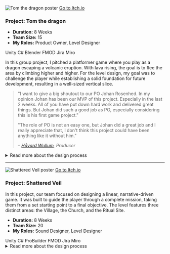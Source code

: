 <div class="project-card">
  <div class="project-flex-container">
    <div class="project-image-column">
      <img src="{{ '/Images/gp1poster2.png' | relative_url }}" alt="Tom the dragon poster">
      <a href="https://futuregames.itch.io/tomthedragon" class="itchio-link" target="_blank" rel="noopener noreferrer">
        <i class="fa-brands fa-itch-io"></i> Go to Itch.io
      </a>
    </div>
    <div class="project-text-column">
      <h3>Project: Tom the dragon</h3>
      <div class="project-meta">
        <ul>
          <li><strong>Duration:</strong> 8 Weeks</li>
          <li><strong>Team Size:</strong> 15</li>
          <li><strong>My Roles:</strong> Product Owner, Level Designer</li>
        </ul>
      </div>
      <div class="project-tools-summary">
        <span class="tool-tag"><i class="fa-brands fa-unity"></i> Unity</span> <span class="tool-tag"><i class="fa-solid fa-code"></i> C#</span> <span class="tool-tag"><i class="fa-brands fa-blender"></i> Blender</span> <span class="tool-tag"><i class="fa-solid fa-sliders"></i> FMOD</span> <span class="tool-tag"><i class="fa-brands fa-jira"></i> Jira</span> <span class="tool-tag"><i class="fa-solid fa-diagram-project"></i> Miro</span>
      </div>
      <p>In this group project, I pitched a platformer game where you play as a dragon escaping a volcanic eruption. With lava rising, the goal is to flee the area by climbing higher and higher. For the level design, my goal was to challenge the player while establishing a solid foundation for future development, resulting in a well-sized vertical slice.</p>
      <blockquote class="testimonial">
        <p>"I want to give a big shoutout to our PO Johan Rosenhed. In my opinion Johan has been our MVP of this project. Especially in the last 2 weeks. All of you have put down hard work and delivered great things. But Johan did such a good job as PO, especially considering this is his first game project."</p>
        <p>"The role of PO is not an easy one, but Johan did a great job and I really appreciate that, I don't think this project could have been anything like it without him."</p>
        <cite>– <a href="https://www.linkedin.com/in/håvard-wullum/" target="_blank" rel="noopener noreferrer">Håvard Wullum</a>, Producer</cite>
      </blockquote>
    </div>
  </div>
  <div class="project-details-row">
    <details>
      <summary>Read more about the design process</summary>
      <div class="details-content">
        <div class="process-stage">
          <h3>Alpha Stage: Blockout & Core Gameplay</h3>
          <div class="stage-content-flex">
            <div class="stage-gallery">
              <p class="gallery-label">Progress images:</p>
              <a href="{{ '/Images/gp1alpha2.png' | relative_url }}" target="_blank" title="Klicka för att förstora">
                <img src="{{ '/Images/gp1alpha2.png' | relative_url }}" alt="En placeholder-bild" class="gallery-thumbnail">
              </a>
              <a href="{{ '/Images/gpalpha1.png' | relative_url }}" target="_blank" title="Klicka för att förstora">
                <img src="{{ '/Images/gp1alpha1.png' | relative_url }}" alt="Papper-layout av banan" class="gallery-thumbnail">
              </a>
            </div>
            <div class="stage-description">
              <p></p>
              <ul>
                <li>The initial focus was on the environment's design. I created a complete blockout of the level using simple geometry to establish the fundamental layout, scale, and player flow. This allowed for early testing of sightlines and composition before any art assets were produced..</li>
                <li>With the blockout in place, I moved on to technical validation and testing the core gameplay loop. This involved verifying that all critical paths were playable and that the environment supported the intended mechanics, such as cover-based combat and platforming sections. The goal was to ensure the design was functionally sound.</li>
                <li>Finally, I gathered foundational feedback from my peers. These early sessions were not about polish, but about validating the core concept. The positive feedback on the level's flow and premise confirmed that our design was on the right track, giving us a solid and validated foundation to build upon for the Beta phase.</li>
              </ul>
            </div>
          </div>
        </div>
        <div class="process-stage">
          <h3>Beta Stage: Refinement & Playtesting</h3>
          <div class="stage-content-flex">
            <div class="stage-gallery">
              <p class="gallery-label">Progress images:</p>
              <a href="{{ '/Images/gp1beta1.png' | relative_url }}" target="_blank" title="Klicka för att förstora">
                <img src="{{ '/Images/gp1beta1.png' | relative_url }}" alt="En placeholder-bild" class="gallery-thumbnail">
              </a>
              <a href="{{ '/Images/gp1beta2.png' | relative_url }}" target="_blank" title="Klicka för att förstora">
                <img src="{{ '/Images/gp1beta2.png' | relative_url }}" alt="Papper-layout av banan" class="gallery-thumbnail">
              </a>
            </div>
            <div class="stage-description">
              <p></p>
              <ul>
                <li>The beta phase began with structured playtesting sessions focused on clarity and pacing...</li>
                <li>Analysis of the feedback revealed a major bottleneck...</li>
                <li>Through several iterative loops, the level's pacing and difficulty curve were significantly improved...</li>
              </ul>
            </div>
          </div>
        </div>
        <div class="process-stage">
          <h3>Gold Stage: Final Polish & Bug Fixing</h3>
          <div class="stage-content-flex">
            <div class="stage-gallery">
              <p class="gallery-label">Results & Details:</p>
              <a href="{{ '/Images/gp1gif2.gif' | relative_url }}" target="_blank" title="Klicka för att förstora">
                <img src="{{ '/Images/gp1gif2.gif' | relative_url }}" alt="En placeholder-bild" class="gallery-thumbnail">
              </a>
            </div>
            <div class="stage-description">
              <p></p>
              <ul>
                <li>I conducted several "polishing passes"...</li>
                <li>Actively participated in bug hunts...</li>
                <li>Ensured that the gameplay experience was stable...</li>
              </ul>
            </div>
          </div>
        </div>
      </div>
    </details>
  </div>
</div>
<hr style="border-color: #555;">
  
  <div class="project-card">
    <div class="project-flex-container">
      <div class="project-image-column">
        <img src="{{ '/Images/gp2poster1.jpg' | relative_url }}" alt="Shattered Veil poster">
        <a href="https://futuregames.itch.io/shattered-veil" class="itchio-link" target="_blank" rel="noopener noreferrer">
          <i class="fa-brands fa-itch-io"></i> Go to Itch.io
        </a>
      </div>
      <div class="project-text-column">
        <h3>Project: Shattered Veil</h3>
              <p>In this project, our team focused on designing a linear, narrative-driven game. It was built to guide the player through a complete mission, taking them from a set starting point to a final objective. The level features three distinct areas: the Village, the Church, and the Ritual Site.</p>
              <div class="project-meta">
    <ul>
      <li><strong>Duration:</strong> 8 Weeks</li>
      <li><strong>Team Size:</strong> 20</li>
      <li><strong>My Roles:</strong> Sound Designer, Level Designer</li>
    </ul>
              </div>
                <div class="project-tools-summary">
  <span class="tool-tag"><i class="fa-brands fa-unity"></i> Unity</span> <span class="tool-tag"><i class="fa-solid fa-code"></i> C#</span> <span class="tool-tag"><i class="fa-solid fa-cubes"></i> ProBuilder</span> <span class="tool-tag"><i class="fa-solid fa-sliders"></i> FMOD</span> <span class="tool-tag"><i class="fa-brands fa-jira"></i> Jira</span> <span class="tool-tag"><i class="fa-solid fa-diagram-project"></i> Miro</span>
  </div>
</div>
          </div>
      </div> <div class="project-details-row">
          <details>
              <summary>Read more about the design process</summary>
              <div class="details-content">
                  <p> 
                  <div class="process-stage">
  <h3>Alpha Stage: Sketching, Iteration & Team Alignment</h3>
  <div class="stage-content-flex">
    <div class="stage-gallery">
      <p class="gallery-label">Progress images:</p>
      <a href="/Images/20250121-095926-3.jpg" target="_blank" title="Klicka för att förstora">
        <img src="/Images/20250121-095926-3.jpg" alt="Handritad skiss av level layout" class="gallery-thumbnail">
      </a>
      <a href="/Images/blockout.jpg" target="_blank" title="Klicka för att förstora">
        <img src="/Images/blockout.jpg" alt="Collage av olika blockout-iterationer" class="gallery-thumbnail">
      </a>
    </div>
    <div class="stage-description">
      <p>My process for this level began with a hand-drawn sketch to map out the overall player journey, key locations, and pacing. From this foundation, I created ten distinct blockout variations in the engine.</p>
      <ul>
        <li>This iterative approach was crucial for exploring different layouts quickly. I presented these variations to the entire design team.</li>
        <li>Together, we held a feedback session to discuss the pros and cons of each version.</li>
        <li>This collaborative process allowed us to choose a unified direction that the whole team felt confident in, ensuring we had a strong and agreed-upon foundation before moving forward.</li>
      </ul>
    </div>
  </div>
</div>

<div class="process-stage">
  <h3>Beta Stage: Environment Art & Custom VFX</h3>
  <div class="stage-content-flex">
    <div class="stage-gallery">
      <p class="gallery-label">Progress images:</p>
      <a href="/Images/gp2alpha2.png" target="_blank" title="Klicka för att förstora">
        <img src="/Images/gp2alpha2.png" alt="Collage av olika blockout-iterationer" class="gallery-thumbnail">
      </a>
      <a href="/Images/gp2beta1.png" target="_blank" title="Klicka för att förstora">
        <img src="/Images/gp2beta1.png" alt="Miljön börjar ta form med träd och norrsken" class="gallery-thumbnail">
      </a>
      <a href="/Images/gp2beta2.png" target="_blank" title="Klicka för att förstora">
        <img src="/Images/gp2beta2.png" alt="Top-down vy av den texturerade miljön" class="gallery-thumbnail">
      </a>
    </div>
    <div class="stage-description">
      <p>With the layout locked in, my focus in the Beta phase shifted to breathing life into the environment and establishing the game's dark, mysterious atmosphere.</p>
      <ul>
        <li>I took the initiative to create custom visual effects (VFX) to enhance the mood. This included creating the aurora borealis (Northern Lights) in the sky to give the world a dynamic, eerie feel.</li>
        <li>I also developed a distinct glowing red aura effect for key interactive objects, serving as a clear visual cue to guide the player's eye and highlight important elements.</li>
      </ul>
    </div>
  </div>
</div>

<div class="process-stage">
  <h3>Gold Stage: Player Flow & Creative Problem-Solving</h3>
  <div class="stage-content-flex">
    <div class="stage-gallery">
      <p class="gallery-label">Results & Details:</p>
      <a href="{{ '/Images/gp2gif2.gif' | relative_url }}" target="_blank" title="Visa animation">
  <img src="{{ '/Images/gp2gif2.gif' | relative_url }}" alt="Animation av en polerad effekt i spelet" class="gallery-thumbnail">
</a>
    </div>
    <div class="stage-description">
      <p>The Gold stage was all about finalization and ensuring the best possible player experience, which came with some unique challenges.</p>
      <ul>
        <li>My primary focus was to refine the player flow, ensuring smooth transitions between areas and that the pacing from start to finish felt intentional.</li>
        <li>A significant challenge was the limited number of art assets available. This forced me to be creative with the tools at hand.</li>
        <li>Instead of building new unique areas, I focused on cleverly re-using, rotating, and re-contextualizing existing assets to build out the world. This was a valuable lesson in creative problem-solving under tight constraints, without sacrificing the intended atmosphere.</li>
      </ul>
    </div>
  </div>
</div>
                      </p>
          
  </div>
  
  <hr style="border-color: #555;">
 </div>
